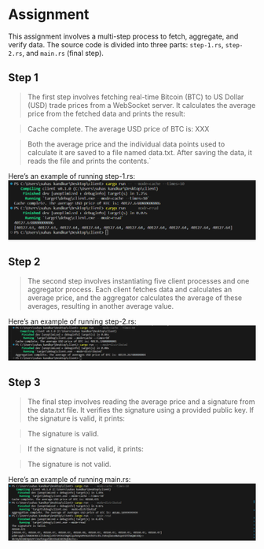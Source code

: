 # Assignment
This assignment involves a multi-step process to fetch, aggregate, and verify data. The source code is divided into three parts: `step-1.rs`, `step-2.rs`, and `main.rs` (final step).


## Step 1

>The first step involves fetching real-time Bitcoin (BTC) to US Dollar (USD) trade prices from a WebSocket server. It calculates the average price from the fetched data and prints the result:


>Cache complete. The average USD price of BTC is: XXX


>Both the average price and the individual data points used to calculate it are saved to a file named data.txt. After saving the data, it reads the file and prints the contents.`

Here’s an example of running step-1.rs:
![running step-1](https://github.com/suhas014/supra-rust/blob/main/image.png)

## Step 2
>The second step involves instantiating five client processes and one aggregator process. Each client fetches data and calculates an average price, and the aggregator calculates the average of these averages, resulting in another average value.

Here’s an example of running step-2.rs:
![running step-2](https://github.com/suhas014/supra-rust/blob/main/image-1.png)

## Step 3
>The final step involves reading the average price and a signature from the data.txt file. It verifies the signature using a provided public key. If the signature is valid, it prints:

>The signature is valid.

>If the signature is not valid, it prints:

>The signature is not valid.

Here’s an example of running main.rs:
![running final-step](https://github.com/suhas014/supra-rust/blob/main/image-2.png)